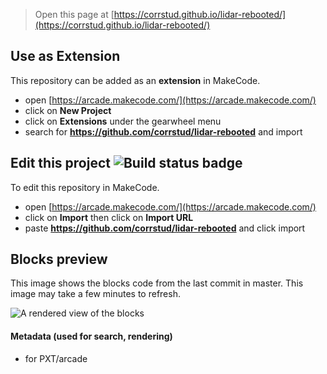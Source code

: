  


> Open this page at [https://corrstud.github.io/lidar-rebooted/](https://corrstud.github.io/lidar-rebooted/)

## Use as Extension

This repository can be added as an **extension** in MakeCode.

* open [https://arcade.makecode.com/](https://arcade.makecode.com/)
* click on **New Project**
* click on **Extensions** under the gearwheel menu
* search for **https://github.com/corrstud/lidar-rebooted** and import

## Edit this project ![Build status badge](https://github.com/corrstud/lidar-rebooted/workflows/MakeCode/badge.svg)

To edit this repository in MakeCode.

* open [https://arcade.makecode.com/](https://arcade.makecode.com/)
* click on **Import** then click on **Import URL**
* paste **https://github.com/corrstud/lidar-rebooted** and click import

## Blocks preview

This image shows the blocks code from the last commit in master.
This image may take a few minutes to refresh.

![A rendered view of the blocks](https://github.com/corrstud/lidar-rebooted/raw/master/.github/makecode/blocks.png)

#### Metadata (used for search, rendering)

* for PXT/arcade
<script src="https://makecode.com/gh-pages-embed.js"></script><script>makeCodeRender("{{ site.makecode.home_url }}", "{{ site.github.owner_name }}/{{ site.github.repository_name }}");</script>
